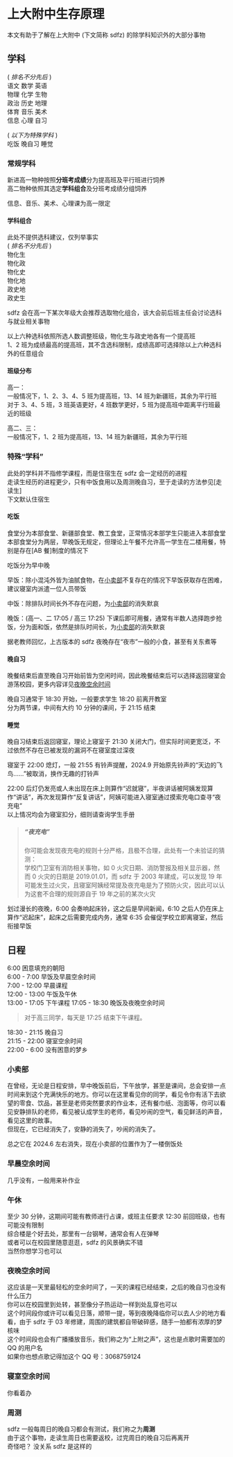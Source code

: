 # 上大附中生存原理

本文有助于了解在上大附中 (下文简称 sdfz) 的除学科知识外的大部分事物

## 学科

( _排名不分先后_ )  
语文 数学 英语  
物理 化学 生物  
政治 历史 地理  
体育 音乐 美术  
信息 心理 自习

( _以下为特殊学科_ )  
吃饭 晚自习 睡觉

### 常规学科

新进高一物种按照**分班考成绩**分为提高班及平行班进行饲养  
高二物种依照其选定**学科组合**及分班考成绩分组饲养

信息、音乐、美术、心理课为高一限定

#### 学科组合

此处不提供选科建议，仅列举事实  
( _排名不分先后_ )  
物化生  
物化政  
物化史  
物化地  
政史地  
政史生

sdfz 会在高一下某次年级大会推荐选取物化组合，该大会前后班主任会讨论选科与就业相关事物

以上六种选科依照所选人数调整班级，物化生与政史地各有一个提高班  
1、2 班为成绩最高的提高班，其不含选科限制，成绩高即可选择除以上六种选科外的任意组合

#### 班级分布

高一：  
一般情况下，1、2、3、4、5 班为提高班，13、14 班为新疆班，其余为平行班  
对于 3、4、5 班，3 班英语更好，4 班数学更好，5 班为提高班中距离平行班最近的班级

高二、三：  
一般情况下，1、2 班为提高班，13、14 班为新疆班，其余为平行班

### 特殊“学科”

此处的学科并不指修学课程，而是住宿生在 sdfz 会一定经历的进程  
走读生经历的进程更少，只有中饭食用以及周测晚自习，至于走读的方法参见[走读生]  
下文默认住宿生

#### 吃饭

食堂分为本部食堂、新疆部食堂、教工食堂，正常情况本部学生只能进入本部食堂  
本部食堂分为两层，早晚饭无规定，但理论上午餐不允许高一学生在二楼用餐，特别是存在[AB 餐]制度的情况下

吃饭分为早中晚

早饭：除小混沌外皆为油腻食物，在[小卖部](#小卖部)不复存在的情况下早饭获取存在困难，建议寝室内派遣一位人员带饭

中饭：除排队时间长外不存在问题，为[小卖部](#小卖部)的消失默哀

晚饭：(高一、二 17:05 / 高三 17:25) 下课后即可用餐，通常有半数人选择跑步抢饭，分为面和饭，依然是排队时间长，为[小卖部](#小卖部)的消失默哀

据老教师回忆，上古版本的 sdfz 夜晚存在“夜市”一般的小食，甚至有关东煮等

#### 晚自习

晚餐结束后直至晚自习开始前皆为空闲时间，因此晚餐结束后可以选择返回寝室会游荡校园，更多内容详见[夜晚空余时间](#夜晚空余时间)

晚自习通常于 18:30 开始，一般要求学生 18:20 前离开教室  
分为两节课，中间有大约 10 分钟的课间，于 21:15 结束

#### 睡觉

晚自习结束后返回寝室，理论上寝室于 21:30 关闭大门，但实际时间更宽泛，不过依然不存在已被发现的漏洞不在寝室度过深夜

寝室于 22:00 熄灯，一般 21:55 有铃声提醒，2024.9 开始原先铃声的“天边的飞鸟……”被取消，换作无趣的打铃声

22:00 后灯仍发亮或人未出现在床上则算作“迟就寝”，半夜讲话被阿姨发现算作“讲话”，再次发现算作“反复讲话”，阿姨可能进入寝室通过摸索充电口查寻“夜充电”  
以上情况均会为寝室扣分，细则请查询学生手册

> ##### “夜充电”
>
> 你可能会发现夜充电的规则十分严格，且极不合理，此处有一个未验证的猜测：  
> 学校门卫室有消防相关事物，如 0 火灾日期、消防警报及相关显示器，然而 0 火灾的日期是 2019.01.01，而 sdfz 于 2003 年建成，可以发现 19 年可能发生过火灾，且寝室阿姨经常提及夜充电是为了预防火灾，因此可以认为这套不合理的规则源自于 19 年之前的某次火灾

划过漫长的夜晚，6:00 会奏响起床铃，这之后是早间新闻，6:10 之后人仍在床上算作“迟起床”，起床之后需要完成内务，通常 6:35 会催促学校立即离寝室，然后衔接早饭

## 日程

6:00 困意填充的朝阳  
6:00 - 7:00 早饭及早晨空余时间  
7:00 - 12:00 早晨课程  
12:00 - 13:00 午饭及午休  
13:00 - 17:05 下午课程
17:05 - 18:30 晚饭及夜晚空余时间

> 对于高三同学，每天是 17:25 结束下午课程。

18:30 - 21:15 晚自习  
21:15 - 22:00 寝室空余时间  
22:00 - 6:00 没有困意的梦乡

### 小卖部

在曾经，无论是日程安排，早中晚饭前后，下午放学，甚至是课间，总会安排一点时间来到这个充满快乐的地方。你可以在这里看见你的同学，看见令你有活下去欲望的零食、饮品，甚至是老师突然要求的作业本，还有餐巾纸、泡面等，你可以看见安静排队的老师，看见被认成学生的老师，看见吵闹的空气，看见鲜活的声音，看见这里的故事。  
但现在，它已经消失了，安静的消失了，吵闹的消失了。

总之它在 2024.6 左右消失，现在小卖部的位置作为了一楼倒饭处

### 早晨空余时间

几乎没有，一般用来补作业

### 午休

至少 30 分钟，这期间可能有教师进行占课，或班主任要求 12:30 前回班级，也有可能没有限制  
综合楼是个好去处，那里有一台钢琴，通常会有人在弹琴  
或者可以在校园里随意逛逛，sdfz 的风景确实不错  
当然你想学习也可以

### 夜晚空余时间

这应该是一天里最轻松的空余时间了，一天的课程已经结束，之后的晚自习也没有什么压力  
你可以在校园里到处转，甚至像分子热运动一样到处乱穿也可以  
这个时间段你或许可以看见日落，顺带一提，等到夜晚降临你可以去人少的地方看看，由于 sdfz 于 03 年修建，周围的建筑都自带破碎感，随手一拍都有浓厚的梦核味  
这个时间段也会有广播播放音乐，我们称之为“上附之声”，这也是点歌时需要加的 QQ 的用户名  
如果你也想点歌记得加这个 QQ 号：3068759124

### 寝室空余时间

你看着办

### 周测

sdfz 一般每周日的晚自习都会有测试，我们称之为**周测**  
由于这个事物，走读生周日也需要返校，过完周日的晚自习后再离开  
奇怪吧？ 没关系 sdfz 是这样的
